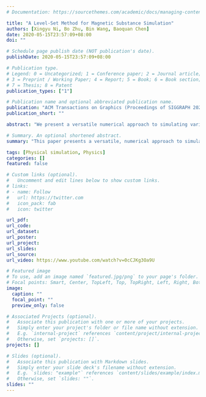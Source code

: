 ```yaml
---
# Documentation: https://sourcethemes.com/academic/docs/managing-content/

title: "A Level-Set Method for Magnetic Substance Simulation"
authors: [Xingyu Ni, Bo Zhu, Bin Wang, Baoquan Chen]
date: 2020-05-15T23:57:09+08:00
doi: ""

# Schedule page publish date (NOT publication's date).
publishDate: 2020-05-15T23:57:09+08:00

# Publication type.
# Legend: 0 = Uncategorized; 1 = Conference paper; 2 = Journal article;
# 3 = Preprint / Working Paper; 4 = Report; 5 = Book; 6 = Book section;
# 7 = Thesis; 8 = Patent
publication_types: ["1"]

# Publication name and optional abbreviated publication name.
publication: "ACM Transactions on Graphics (Proceedings of SIGGRAPH 2020)"
publication_short: ""

abstract: "We present a versatile numerical approach to simulating various magnetic phenomena using a level-set method. At the heart of our method lies a novel two-way coupling mechanism between a magnetic field and a magnetizable mechanical system, which is based on the interfacial Helmholtz force drawn from the Minkowski form of the Maxwell stress tensor. We show that a magnetic-mechanical coupling system can be solved as an interfacial problem, both theoretically and computationally. In particular, we employ a Poisson equation with a jump condition across the interface to model the mechanical-to-magnetic interaction and a Helmholtz force on the free surface to model the magnetic-to-mechanical effects. Our computational framework can be easily integrated into a standard Euler fluid solver, enabling both simulation and visualization of a complex magnetic field and its interaction with immersed magnetizable objects in a large domain. We demonstrate the efficacy of our method through an array of magnetic substance simulations that exhibit rich geometric and dynamic characteristics, encompassing ferrofluid, rigid magnetic body, deformable magnetic body, and multi-phase couplings."

# Summary. An optional shortened abstract.
summary: "This paper presents a versatile, numerical approach to simulating various magnetic phenomena using a level-set method, which contains a novel two-way coupling mechanism between a magnetic field and magnetizable objects."

tags: [Physical simulation, Physics]
categories: []
featured: false

# Custom links (optional).
#   Uncomment and edit lines below to show custom links.
# links:
# - name: Follow
#   url: https://twitter.com
#   icon_pack: fab
#   icon: twitter

url_pdf:
url_code:
url_dataset:
url_poster:
url_project:
url_slides:
url_source:
url_video: https://www.youtube.com/watch?v=0cCJKg3Oa9U

# Featured image
# To use, add an image named `featured.jpg/png` to your page's folder. 
# Focal points: Smart, Center, TopLeft, Top, TopRight, Left, Right, BottomLeft, Bottom, BottomRight.
image:
  caption: ""
  focal_point: ""
  preview_only: false

# Associated Projects (optional).
#   Associate this publication with one or more of your projects.
#   Simply enter your project's folder or file name without extension.
#   E.g. `internal-project` references `content/project/internal-project/index.md`.
#   Otherwise, set `projects: []`.
projects: []

# Slides (optional).
#   Associate this publication with Markdown slides.
#   Simply enter your slide deck's filename without extension.
#   E.g. `slides: "example"` references `content/slides/example/index.md`.
#   Otherwise, set `slides: ""`.
slides: ""
---
```

